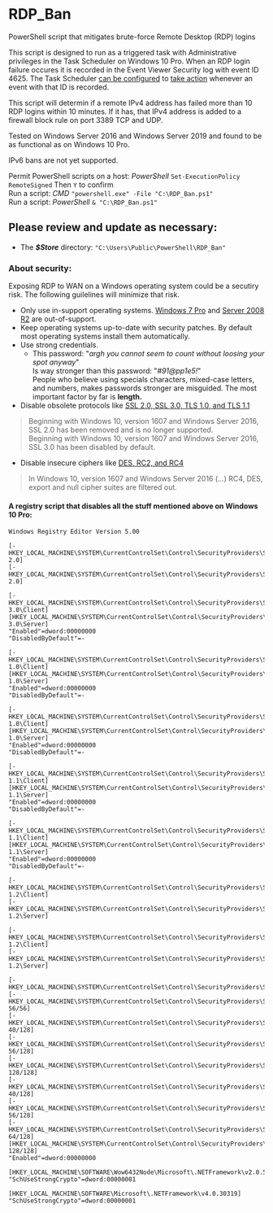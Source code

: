 # RDP_Ban
PowerShell script that mitigates brute-force Remote Desktop (RDP) logins

This script is designed to run as a triggered task with Administrative privileges in the Task Scheduler on Windows 10 Pro. When an RDP login failure occures it is recorded in the Event Viewer Security log with event ID 4625. The Task Scheduler [can be configured](https://github.com/aelrou/RDP_Ban/blob/master/Task%20Scheduler%20Trigger.png) to [take action](https://github.com/aelrou/RDP_Ban/blob/master/Task%20Scheduler%20Action.png) whenever an event with that ID is recorded.

This script will determin if a remote IPv4 address has failed more than 10 RDP logins within 10 minutes. If it has, that IPv4 address is added to a firewall block rule on port 3389 TCP and UDP.

Tested on Windows Server 2016 and Windows Server 2019 and found to be as functional as on Windows 10 Pro.

IPv6 bans are not yet supported.

Permit PowerShell scripts on a host: *PowerShell* `Set-ExecutionPolicy RemoteSigned` Then `Y` to confirm  
Run a script: *CMD* `"powershell.exe" -File "C:\RDP_Ban.ps1"`  
Run a script: *PowerShell* `& "C:\RDP_Ban.ps1"`  

## Please review and update as necessary:  
 - The ***$Store*** directory: `"C:\Users\Public\PowerShell\RDP_Ban"`  

### About security:
Exposing RDP to WAN on a Windows operating system could be a secutiry risk. The following guilelines will minimize that risk.
 - Only use in-support operating systems. [Windows 7 Pro](https://www.google.com/search?q=Windows+7+support+end+January+14+2020) and [Server 2008 R2](https://www.google.com/search?q=Server+2008+R2+support+end+January+14+2020) are out-of-support.  
 - Keep operating systems up-to-date with security patches. By default most operating systems install them automatically.
 - Use strong credentials.
   - This password: "*argh you cannot seem to count without loosing your spot anyway*"  
   Is way stronger than this password: "*#91@pp1e5!*"  
   People who believe using specials characters, mixed-case letters, and numbers, makes passwords stronger are misguided. The most important factor by far is **length.**  
 - Disable obsolete protocols like [SSL 2.0, SSL 3.0, TLS 1.0, and TLS 1.1](https://docs.microsoft.com/en-us/windows-server/security/tls/tls-registry-settings#ssl-20)  
> Beginning with Windows 10, version 1607 and Windows Server 2016, SSL 2.0 has been removed and is no longer supported.  
> Beginning with Windows 10, version 1607 and Windows Server 2016, SSL 3.0 has been disabled by default.  
 - Disable insecure ciphers like [DES, RC2, and RC4](https://docs.microsoft.com/en-us/windows-server/identity/ad-fs/operations/manage-ssl-protocols-in-ad-fs#enable-and-disable-rc4)  
> In Windows 10, version 1607 and Windows Server 2016 (...) RC4, DES, export and null cipher suites are filtered out.  

#### A registry script that disables all the stuff mentioned above on Windows 10 Pro:
```
Windows Registry Editor Version 5.00

[-HKEY_LOCAL_MACHINE\SYSTEM\CurrentControlSet\Control\SecurityProviders\SCHANNEL\Protocols\SSL 2.0]
[-HKEY_LOCAL_MACHINE\SYSTEM\CurrentControlSet\Control\SecurityProviders\SCHANNEL\Protocols\SSL 2.0]

[-HKEY_LOCAL_MACHINE\SYSTEM\CurrentControlSet\Control\SecurityProviders\SCHANNEL\Protocols\SSL 3.0\Client]
[HKEY_LOCAL_MACHINE\SYSTEM\CurrentControlSet\Control\SecurityProviders\SCHANNEL\Protocols\SSL 3.0\Server]
"Enabled"=dword:00000000
"DisabledByDefault"=-

[-HKEY_LOCAL_MACHINE\SYSTEM\CurrentControlSet\Control\SecurityProviders\SCHANNEL\Protocols\TLS 1.0\Client]
[HKEY_LOCAL_MACHINE\SYSTEM\CurrentControlSet\Control\SecurityProviders\SCHANNEL\Protocols\TLS 1.0\Server]
"Enabled"=dword:00000000
"DisabledByDefault"=-

[-HKEY_LOCAL_MACHINE\SYSTEM\CurrentControlSet\Control\SecurityProviders\SCHANNEL\Protocols\DTLS 1.0\Client]
[HKEY_LOCAL_MACHINE\SYSTEM\CurrentControlSet\Control\SecurityProviders\SCHANNEL\Protocols\DTLS 1.0\Server]
"Enabled"=dword:00000000
"DisabledByDefault"=-

[-HKEY_LOCAL_MACHINE\SYSTEM\CurrentControlSet\Control\SecurityProviders\SCHANNEL\Protocols\TLS 1.1\Client]
[HKEY_LOCAL_MACHINE\SYSTEM\CurrentControlSet\Control\SecurityProviders\SCHANNEL\Protocols\TLS 1.1\Server]
"Enabled"=dword:00000000
"DisabledByDefault"=-

[-HKEY_LOCAL_MACHINE\SYSTEM\CurrentControlSet\Control\SecurityProviders\SCHANNEL\Protocols\DTLS 1.1\Client]
[HKEY_LOCAL_MACHINE\SYSTEM\CurrentControlSet\Control\SecurityProviders\SCHANNEL\Protocols\DTLS 1.1\Server]
"Enabled"=dword:00000000
"DisabledByDefault"=-

[-HKEY_LOCAL_MACHINE\SYSTEM\CurrentControlSet\Control\SecurityProviders\SCHANNEL\Protocols\TLS 1.2\Client]
[-HKEY_LOCAL_MACHINE\SYSTEM\CurrentControlSet\Control\SecurityProviders\SCHANNEL\Protocols\TLS 1.2\Server]

[-HKEY_LOCAL_MACHINE\SYSTEM\CurrentControlSet\Control\SecurityProviders\SCHANNEL\Protocols\DTLS 1.2\Client]
[-HKEY_LOCAL_MACHINE\SYSTEM\CurrentControlSet\Control\SecurityProviders\SCHANNEL\Protocols\DTLS 1.2\Server]

[-HKEY_LOCAL_MACHINE\SYSTEM\CurrentControlSet\Control\SecurityProviders\SCHANNEL\Ciphers\Null]
[-HKEY_LOCAL_MACHINE\SYSTEM\CurrentControlSet\Control\SecurityProviders\SCHANNEL\Ciphers\DES 56/56]
[-HKEY_LOCAL_MACHINE\SYSTEM\CurrentControlSet\Control\SecurityProviders\SCHANNEL\Ciphers\RC2 40/128]
[-HKEY_LOCAL_MACHINE\SYSTEM\CurrentControlSet\Control\SecurityProviders\SCHANNEL\Ciphers\RC2 56/128]
[-HKEY_LOCAL_MACHINE\SYSTEM\CurrentControlSet\Control\SecurityProviders\SCHANNEL\Ciphers\RC2 128/128]
[-HKEY_LOCAL_MACHINE\SYSTEM\CurrentControlSet\Control\SecurityProviders\SCHANNEL\Ciphers\RC4 40/128]
[-HKEY_LOCAL_MACHINE\SYSTEM\CurrentControlSet\Control\SecurityProviders\SCHANNEL\Ciphers\RC4 56/128]
[-HKEY_LOCAL_MACHINE\SYSTEM\CurrentControlSet\Control\SecurityProviders\SCHANNEL\Ciphers\RC4 64/128]
[HKEY_LOCAL_MACHINE\SYSTEM\CurrentControlSet\Control\SecurityProviders\SCHANNEL\Ciphers\RC4 128/128]
"Enabled"=dword:00000000

[HKEY_LOCAL_MACHINE\SOFTWARE\Wow6432Node\Microsoft\.NETFramework\v2.0.50727]
"SchUseStrongCrypto"=dword:00000001

[HKEY_LOCAL_MACHINE\SOFTWARE\Microsoft\.NETFramework\v4.0.30319]
"SchUseStrongCrypto"=dword:00000001
```
